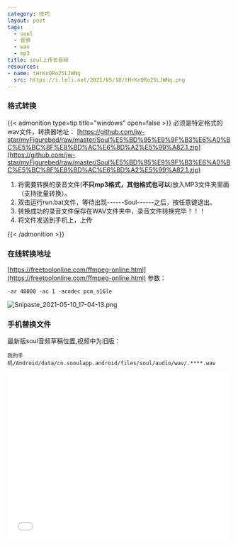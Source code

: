 ```yaml
---
category: 技巧
layout: post
tags:
  - soul
  - 音频
  - wav
  - mp3
title: soul上传长音频
resources:
- name: tHrKnQRo25LJWNq
  src: https://i.loli.net/2021/05/10/tHrKnQRo25LJWNq.png
---
```

### 格式转换
{{< admonition type=tip title="windows" open=false >}}
必须是特定格式的 wav文件，转换器地址：
[https://github.com/jw-star/myFigurebed/raw/master/Soul%E5%BD%95%E9%9F%B3%E6%A0%BC%E5%BC%8F%E8%BD%AC%E6%8D%A2%E5%99%A82.1.zip](https://github.com/jw-star/myFigurebed/raw/master/Soul%E5%BD%95%E9%9F%B3%E6%A0%BC%E5%BC%8F%E8%BD%AC%E6%8D%A2%E5%99%A82.1.zip)

1. 将需要转换的录音文件(**不只mp3格式，其他格式也可以**)放入MP3文件夹里面（支持批量转换）。
2. 双击运行run.bat文件，等待出现------Soul------之后，按任意键退出。
3. 转换成功的录音文件保存在WAV文件夹中，录音文件转换完毕！！！
4. 将文件发送到手机上，上传

{{< /admonition >}}


### 在线转换地址

[https://freetoolonline.com/ffmpeg-online.html](https://freetoolonline.com/ffmpeg-online.html)
参数：
```
-ar 48000 -ac 1 -acodec pcm_s16le

```

![Snipaste_2021-05-10_17-04-13.png](https://i.loli.net/2021/05/10/KObek2tVlYWZncQ.png)
### 手机替换文件
最新版soul音频草稿位置,视频中为旧版：
```
我的手机/Android/data/cn.sooulapp.android/files/soul/audio/wav/.****.wav

```

<div style="position: relative; width: 100%; height: 0; padding-bottom: 75%;">
    <iframe src="//player.bilibili.com/player.html?bvid=BV1RD4y1d789&page=1"  scrolling="no" border="0" frameborder="no" framespacing="0" allowfullscreen="true" style="position: absolute; width: 100%; height: 100%; left: 0; top: 0;"></iframe>
</div>
